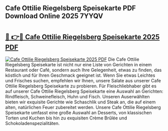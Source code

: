 ## Cafe Ottilie Riegelsberg Speisekarte PDF Download Online 2025 7YYQV

# <h2><a href="http://gc9wm8.nevu.top/?p=Cafe+Ottilie+Riegelsberg+Speisekarte">🔗 👉🔴 Cafe Ottilie Riegelsberg Speisekarte 2025 PDF</a></h2>

[![Cafe Ottilie Riegelsberg Speisekarte 2025 PDF](https://i.imgur.com/dBaPXMq.png)](http://gc9wm8.nevu.top/?p=Cafe+Ottilie+Riegelsberg+Speisekarte)
Die Cafe Ottilie Riegelsberg Speisekarte ist nicht nur eine Liste von Gerichten in einem Restaurant oder Café, sondern auch Ihre Gelegenheit, etwas zu finden, das köstlich und für Ihren Geschmack geeignet ist. Wenn Sie etwas Leichtes und Frisches suchen, empfehlen wir Ihnen, unsere Salate aus unserer Cafe Ottilie Riegelsberg Speisekarte zu probieren. Für Fleischliebhaber gibt es auf unserer Cafe Ottilie Riegelsberg Speisekarte eine Auswahl an Gerichten: Rindfleisch, Schweinefleisch, Huhn und Fisch. Unseren Auserwählten bieten wir exquisite Gerichte wie Schaschlik und Steak an, die auf einem alten, natürlichen Feuer zubereitet werden. Unsere Cafe Ottilie Riegelsberg Speisekarte umfasst eine große Auswahl an Desserts, von klassischen Torten und Kuchen bis hin zu exquisiten Crème Brûlée und Schokoladenspezialitäten.
